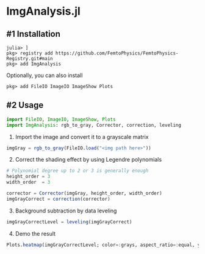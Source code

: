 # ImgAnalysis.jl

## #1 Installation

```
julia> ]
pkg> registry add https://github.com/FemtoPhysics/FemtoPhysics-Registry.git#main
pkg> add ImgAnalysis
```

Optionally, you can also install

```
pkg> add FileIO ImageIO ImageShow Plots
```

## #2 Usage

```julia
import FileIO, ImageIO, ImageShow, Plots
import ImgAnalysis: rgb_to_gray, Corrector, correction, leveling
```

1. Import the image and convert it to a grayscale matrix
```julia
imgGray = rgb_to_gray(FileIO.load("<img path here>"))
```

2. Correct the shading effect by using Legendre polynomials
```julia
# Polynomial degree up to 2 or 3 is generally enough
height_order = 3
width_order  = 3

corrector = Corrector(imgGray, height_order, width_order)
imgGrayCorrect = correction(corrector)
```

3. Background subtraction by data leveling
```julia
imgGrayCorrectLevel = leveling(imgGrayCorrect)
```

4. Demo the result
```julia
Plots.heatmap(imgGrayCorrectLevel; color=:grays, aspect_ratio=:equal, yflip=true)
```